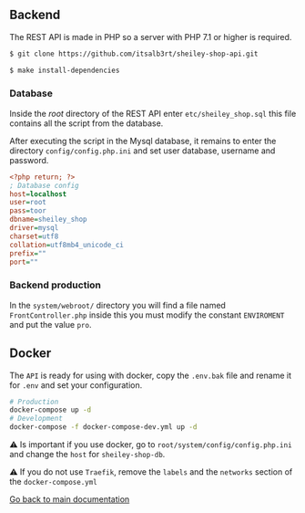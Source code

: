 ## Backend

The REST API is made in PHP so a server with PHP 7.1 or higher is required.

```bash
$ git clone https://github.com/itsalb3rt/sheiley-shop-api.git
```

```bash
$ make install-dependencies
```

### Database

Inside the *root* directory of the REST API enter `etc/sheiley_shop.sql` this file contains all the script from the database.

After executing the script in the Mysql database, it remains to enter the directory `config/config.php.ini` and set user database, username and password.

```ini
<?php return; ?>
; Database config
host=localhost
user=root
pass=toor
dbname=sheiley_shop
driver=mysql
charset=utf8
collation=utf8mb4_unicode_ci
prefix=""
port=""
```

### Backend production

In the `system/webroot/` directory you will find a file named `FrontController.php` inside this you must modify the constant `ENVIROMENT` and put the value `pro`.

## Docker


The `API` is ready for using with docker, copy the `.env.bak` file and rename it for `.env` and set your configuration.

```bash
# Production
docker-compose up -d
# Development
docker-compose -f docker-compose-dev.yml up -d
```

:warning: Is important if you use docker, go to `root/system/config/config.php.ini` and change the `host` for `sheiley-shop-db`.

:warning: If you do not use `Traefik`, remove the `labels` and the `networks` section of the `docker-compose.yml`

[Go back to main documentation](https://github.com/itsalb3rt/sheiley_shop_app)

